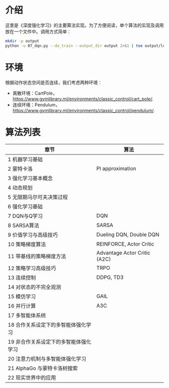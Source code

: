 # 介绍
这里是《深度强化学习》的主要算法实现。为了方便阅读，单个算法的实现及调用放在一个文件中。调用方式简单：
```bash
mkdir -p output
python -u 07_dqn.py --do_train --output_dir output 2>&1 | tee output/log.txt
```


# 环境
根据动作状态空间是否连续，我们考虑两种环境：
- 离散环境：CartPole，https://www.gymlibrary.ml/environments/classic_control/cart_pole/.
- 连续环境：Pendulum，https://www.gymlibrary.ml/environments/classic_control/pendulum/.


# 算法列表
| 章节                                  | 算法                         |
| ------------------------------------- | ---------------------------- |
| 1 机器学习基础                        |                              |
| 2 蒙特卡洛                            | PI approximation             |
| 3 强化学习基本概念                    |                              |
| 4 动态规划                            |                              |
| 5 无限期马尔可夫决策过程              |                              |
| 6 强化学习基础                        |                              |
| 7 DQN与Q学习                          | DQN                          |
| 8 SARSA算法                           | SARSA                        |
| 9 价值学习与高级技巧                  | Dueling DQN, Double DQN      |
| 10 策略梯度算法                       | REINFORCE, Actor Critic      |
| 11 带基线的策略梯度方法               | Advantage Actor Critic (A2C) |
| 12 策略学习高级技巧                   | TRPO                         |
| 13 连续控制                           | DDPG, TD3                    |
| 14 对状态的不完全观测                 |                              |
| 15 模仿学习                           | GAIL                         |
| 16 并行计算                           | A3C                          |
| 17 多智能体系统                       |                              |
| 18 合作关系设定下的多智能体强化学习   |                              |
| 19 非合作关系设定下的多智能体强化学习 |                              |
| 20 注意力机制与多智能体强化学习       |                              |
| 21 AlphaGo 与蒙特卡洛树搜索           |                              |
| 22 现实世界中的应用                   |                              |